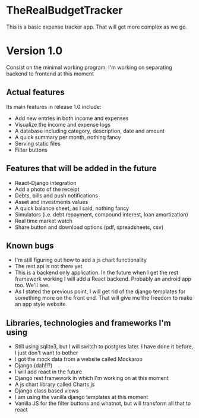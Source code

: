 # TheRealBudgetTracker



This is a basic expense tracker app. That will get more complex as we go.


# Version 1.0
Consist on the minimal working program. I'm working on separating backend to frontend at this moment

## Actual features
Its main features in release 1.0 include:

- Add new entries in both income and expenses
- Visualize the income and expense logs
- A database including category, description, date and amount
- A quick summary per month, nothing fancy
- Serving static files
- Filter buttons


## Features that will be added in the future
- React-Django integration
- Add a photo of the receipt 
- Debts, bills and push notifications
- Asset  and investments values
- A quick balance sheet, as I said, nothing fancy
- Simulators (i.e. debt repayment, compound interest, loan amortization)
- Real time market watch
- Share button and download options (pdf, spreadsheets, csv)


## Known bugs

- I'm still figuring out how to add a js chart functionality
- The rest api is not there yet
- This is a backend only application. In the future when I get the rest framework working I will add a React backend. Probably an android app too. We'll see.
- As I stated the previous point, I will get rid of the django templates for something more on the front end. That will give me the freedom to make an app style website.

## Libraries, technologies and frameworks I'm using

- Still using sqlite3, but I will switch to postgres later. I have done it before, I just don't want to bother
- I got the mock data from a website called Mockaroo
- Django (dah!!?)
- I will add react in the future
- Django rest framework in which I'm working on at this moment
- A js chart library called Charts.js
- Django class based views
- I am using the vanilla django templates at this moment
- Vanilla JS for the filter buttons and whatnot, but will transform all that to react
